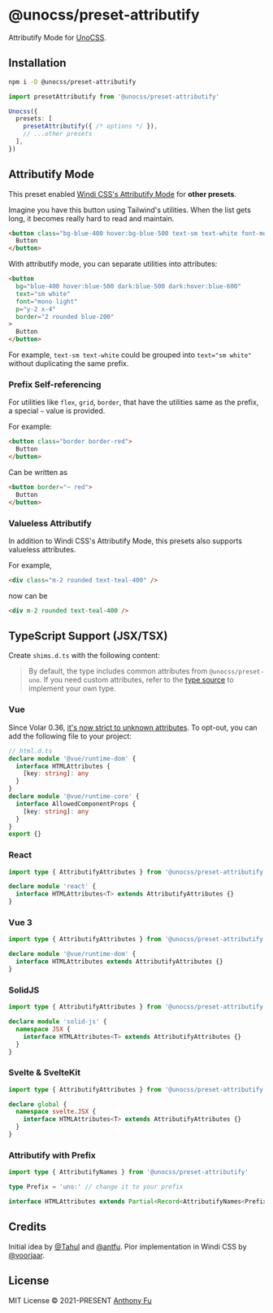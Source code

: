 # @unocss/preset-attributify

Attributify Mode for [UnoCSS](https://github.com/unocss/unocss).

## Installation

```bash
npm i -D @unocss/preset-attributify
```

```ts
import presetAttributify from '@unocss/preset-attributify'

Unocss({
  presets: [
    presetAttributify({ /* options */ }),
    // ...other presets
  ],
})
```

## Attributify Mode

This preset enabled [Windi CSS's Attributify Mode](https://windicss.org/posts/v30.html#attributify-mode) for **other presets**.

Imagine you have this button using Tailwind's utilities. When the list gets long, it becomes really hard to read and maintain.

```html
<button class="bg-blue-400 hover:bg-blue-500 text-sm text-white font-mono font-light py-2 px-4 rounded border-2 border-blue-200 dark:bg-blue-500 dark:hover:bg-blue-600">
  Button
</button>
```

With attributify mode, you can separate utilities into attributes:

```html
<button 
  bg="blue-400 hover:blue-500 dark:blue-500 dark:hover:blue-600"
  text="sm white"
  font="mono light"
  p="y-2 x-4"
  border="2 rounded blue-200"
>
  Button
</button>
```

For example, `text-sm text-white` could be grouped into `text="sm white"` without duplicating the same prefix.

### Prefix Self-referencing

For utilities like `flex`, `grid`, `border`, that have the utilities same as the prefix, a special `~` value is provided.

For example:

```html
<button class="border border-red">
  Button
</button>
```

Can be written as

```html
<button border="~ red">
  Button
</button>
```

### Valueless Attributify

In addition to Windi CSS's Attributify Mode, this presets also supports valueless attributes.

For example, 

```html
<div class="m-2 rounded text-teal-400" />
```

now can be

```html
<div m-2 rounded text-teal-400 />
```

## TypeScript Support (JSX/TSX)

Create `shims.d.ts` with the following content:

> By default, the type includes common attributes from `@unocss/preset-uno`. If you need custom attributes, refer to the [type source](https://github.com/antfu/unocss/blob/main/packages/preset-attributify/src/jsx.ts) to implement your own type.

### Vue

Since Volar 0.36, [it's now strict to unknown attributes](https://github.com/johnsoncodehk/volar/issues/1077#issuecomment-1145361472). To opt-out, you can add the following file to your project:

```ts
// html.d.ts
declare module '@vue/runtime-dom' {
  interface HTMLAttributes {
    [key: string]: any
  }
}
declare module '@vue/runtime-core' {
  interface AllowedComponentProps {
    [key: string]: any
  }
}
export {}
```

### React

```ts
import type { AttributifyAttributes } from '@unocss/preset-attributify'

declare module 'react' {
  interface HTMLAttributes<T> extends AttributifyAttributes {}
}
```

### Vue 3

```ts
import type { AttributifyAttributes } from '@unocss/preset-attributify'

declare module '@vue/runtime-dom' {
  interface HTMLAttributes extends AttributifyAttributes {}
}
```

### SolidJS

```ts
import type { AttributifyAttributes } from '@unocss/preset-attributify'

declare module 'solid-js' {
  namespace JSX {
    interface HTMLAttributes<T> extends AttributifyAttributes {}
  }
}
```

### Svelte & SvelteKit

```ts
import type { AttributifyAttributes } from '@unocss/preset-attributify'

declare global {
  namespace svelte.JSX {
    interface HTMLAttributes<T> extends AttributifyAttributes {}
  }
}
```

### Attributify with Prefix

```ts
import type { AttributifyNames } from '@unocss/preset-attributify'

type Prefix = 'uno:' // change it to your prefix

interface HTMLAttributes extends Partial<Record<AttributifyNames<Prefix>, string>> {}
```

## Credits

Initial idea by [@Tahul](https://github.com/Tahul) and [@antfu](https://github.com/antfu). Pior implementation in Windi CSS by [@voorjaar](https://github.com/voorjaar).

## License

MIT License &copy; 2021-PRESENT [Anthony Fu](https://github.com/antfu)
